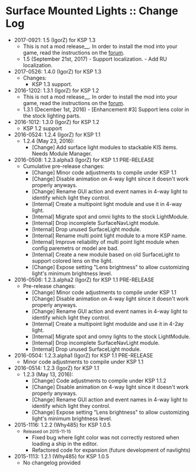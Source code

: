 # Surface Mounted Lights :: Change Log

* 2017-0921: 1.5 (IgorZ) for KSP 1.3
	+ This is not a mod release__. In order to install the mod into your game, read the instructions on the [forum](http://forum.kerbalspaceprogram.com/index.php?/topic/139724-12-surface-mounted-stock-alike-lights-for-self-illumination-v131/).
	+ 1.5 (September 21st, 2017)
			- Support localization.
			- Add RU localization.
* 2017-0526: 1.4.0 (IgorZ) for KSP 1.3
	+ Changes:
		- KSP 1.3 support.
* 2016-1202: 1.3.1 (IgorZ) for KSP 1.2
	+ This is not a mod release__. In order to install the mod into your game, read the instructions on the [forum](http://forum.kerbalspaceprogram.com/index.php?/topic/139724-12-surface-mounted-stock-alike-lights-for-self-illumination-v131/).
	+ 1.3.1 (December 1st, 2016)
			- [Enhancement #3] Support lens color in the stock lighting parts.
* 2016-1012: 1.3.0 (IgorZ) for KSP 1.2
	+ KSP 1.2 support
* 2016-0524: 1.2.4 (IgorZ) for KSP 1.1
	+ 1.2.4 (May 23, 2016):
		- [Change] Add surface light modules to stackable KIS items. Needs Module Manager.
* 2016-0508: 1.2.3.alpha3 (IgorZ) for KSP 1.1 PRE-RELEASE
	+ Cumulative pre-release changes:
		- [Change] Minor code adjustments to compile under KSP 1.1
		- [Change] Disable animation on 4-way light since it doesn't work properly anyways.
		- [Change] Rename GUI action and event names in 4-way light to identify which light they control.
		- [Internal] Create a multipoint light module and use it in 4-way light.
		- [Internal] Migrate spot and omni lights to the stock LightModule.
		- [Internal] Drop incomplete SurfaceNavLight module.
		- [Internal] Drop unused SurfaceLight module.
		- [Internal] Rename multi point light module to a more KSP name.
		- [Internal] Improve reliability of multi point light module when config paremetrs or model are bad.
		- [Internal] Create a new module based on old SurfaceLight to support colored lens on the light.
		- [Change] Expose setting "Lens brightness" to allow customizing light's minimum brightness level.
* 2016-0506: 1.2.3.alpha2 (IgorZ) for KSP 1.1 PRE-RELEASE
	+ Pre-release changes:
		- [Change] Minor code adjustments to compile under KSP 1.1
		- [Change] Disable animation on 4-way light since it doesn't work properly anyways.
		- [Change] Rename GUI action and event names in 4-way light to identify which light they control.
		- [Internal] Create a multipoint light modulde and use it in 4-2ay light.
		- [Internal] Migrate spot and omny lights to the stock LightModule.
		- [Internal] Drop incomplete SurfaceNavLight module.
		- [Internal] Drop unused SurfaceLight module.
* 2016-0504: 1.2.3.alpha1 (IgorZ) for KSP 1.1 PRE-RELEASE
	+ Minor code adjustments to compile under KSP 1.1
* 2016-0514: 1.2.3 (IgorZ) for KSP 1.1
	+ 1.2.3 (May 13, 2016):
		- [Change] Code adjustments to compile under KSP 1.1.2
		- [Change] Disable animation on 4-way light since it doesn't work properly anyways.
		- [Change] Rename GUI action and event names in 4-way light to identify which light they control.
		- [Change] Expose setting "Lens brightness" to allow customizing light's minimum brightness level.
* 2015-1116: 1.2.2 (Why485) for KSP 1.0.5
	+ <small class="text text-muted">Released on 2015-11-15</small>
		- Fixed bug where light color was not correctly restored when loading a ship in the editor.
		- Refactored code for expansion (future development of navlights)
* 2015-1113: 1.2.1 (Why485) for KSP 1.0.5
	+ No changelog provided
